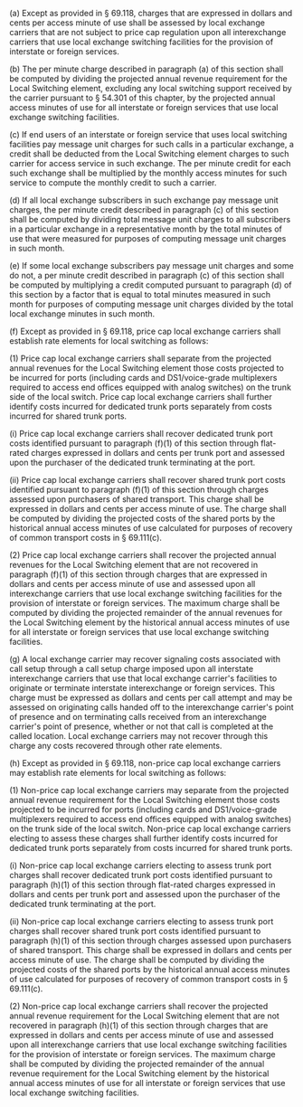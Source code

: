 (a) Except as provided in § 69.118, charges that are expressed in dollars and cents per access minute of use shall be assessed by local exchange carriers that are not subject to price cap regulation upon all interexchange carriers that use local exchange switching facilities for the provision of interstate or foreign services.

(b) The per minute charge described in paragraph (a) of this section shall be computed by dividing the projected annual revenue requirement for the Local Switching element, excluding any local switching support received by the carrier pursuant to § 54.301 of this chapter, by the projected annual access minutes of use for all interstate or foreign services that use local exchange switching facilities.

(c) If end users of an interstate or foreign service that uses local switching facilities pay message unit charges for such calls in a particular exchange, a credit shall be deducted from the Local Switching element charges to such carrier for access service in such exchange. The per minute credit for each such exchange shall be multiplied by the monthly access minutes for such service to compute the monthly credit to such a carrier.

(d) If all local exchange subscribers in such exchange pay message unit charges, the per minute credit described in paragraph (c) of this section shall be computed by dividing total message unit charges to all subscribers in a particular exchange in a representative month by the total minutes of use that were measured for purposes of computing message unit charges in such month.

(e) If some local exchange subscribers pay message unit charges and some do not, a per minute credit described in paragraph (c) of this section shall be computed by multiplying a credit computed pursuant to paragraph (d) of this section by a factor that is equal to total minutes measured in such month for purposes of computing message unit charges divided by the total local exchange minutes in such month.

(f) Except as provided in § 69.118, price cap local exchange carriers shall establish rate elements for local switching as follows:

(1) Price cap local exchange carriers shall separate from the projected annual revenues for the Local Switching element those costs projected to be incurred for ports (including cards and DS1/voice-grade multiplexers required to access end offices equipped with analog switches) on the trunk side of the local switch. Price cap local exchange carriers shall further identify costs incurred for dedicated trunk ports separately from costs incurred for shared trunk ports.

(i) Price cap local exchange carriers shall recover dedicated trunk port costs identified pursuant to paragraph (f)(1) of this section through flat-rated charges expressed in dollars and cents per trunk port and assessed upon the purchaser of the dedicated trunk terminating at the port.

(ii) Price cap local exchange carriers shall recover shared trunk port costs identified pursuant to paragraph (f)(1) of this section through charges assessed upon purchasers of shared transport. This charge shall be expressed in dollars and cents per access minute of use. The charge shall be computed by dividing the projected costs of the shared ports by the historical annual access minutes of use calculated for purposes of recovery of common transport costs in § 69.111(c).

(2) Price cap local exchange carriers shall recover the projected annual revenues for the Local Switching element that are not recovered in paragraph (f)(1) of this section through charges that are expressed in dollars and cents per access minute of use and assessed upon all interexchange carriers that use local exchange switching facilities for the provision of interstate or foreign services. The maximum charge shall be computed by dividing the projected remainder of the annual revenues for the Local Switching element by the historical annual access minutes of use for all interstate or foreign services that use local exchange switching facilities.

(g) A local exchange carrier may recover signaling costs associated with call setup through a call setup charge imposed upon all interstate interexchange carriers that use that local exchange carrier's facilities to originate or terminate interstate interexchange or foreign services. This charge must be expressed as dollars and cents per call attempt and may be assessed on originating calls handed off to the interexchange carrier's point of presence and on terminating calls received from an interexchange carrier's point of presence, whether or not that call is completed at the called location. Local exchange carriers may not recover through this charge any costs recovered through other rate elements.

(h) Except as provided in § 69.118, non-price cap local exchange carriers may establish rate elements for local switching as follows:

(1) Non-price cap local exchange carriers may separate from the projected annual revenue requirement for the Local Switching element those costs projected to be incurred for ports (including cards and DS1/voice-grade multiplexers required to access end offices equipped with analog switches) on the trunk side of the local switch. Non-price cap local exchange carriers electing to assess these charges shall further identify costs incurred for dedicated trunk ports separately from costs incurred for shared trunk ports.

(i) Non-price cap local exchange carriers electing to assess trunk port charges shall recover dedicated trunk port costs identified pursuant to paragraph (h)(1) of this section through flat-rated charges expressed in dollars and cents per trunk port and assessed upon the purchaser of the dedicated trunk terminating at the port.

(ii) Non-price cap local exchange carriers electing to assess trunk port charges shall recover shared trunk port costs identified pursuant to paragraph (h)(1) of this section through charges assessed upon purchasers of shared transport. This charge shall be expressed in dollars and cents per access minute of use. The charge shall be computed by dividing the projected costs of the shared ports by the historical annual access minutes of use calculated for purposes of recovery of common transport costs in § 69.111(c).

(2) Non-price cap local exchange carriers shall recover the projected annual revenue requirement for the Local Switching element that are not recovered in paragraph (h)(1) of this section through charges that are expressed in dollars and cents per access minute of use and assessed upon all interexchange carriers that use local exchange switching facilities for the provision of interstate or foreign services. The maximum charge shall be computed by dividing the projected remainder of the annual revenue requirement for the Local Switching element by the historical annual access minutes of use for all interstate or foreign services that use local exchange switching facilities.

